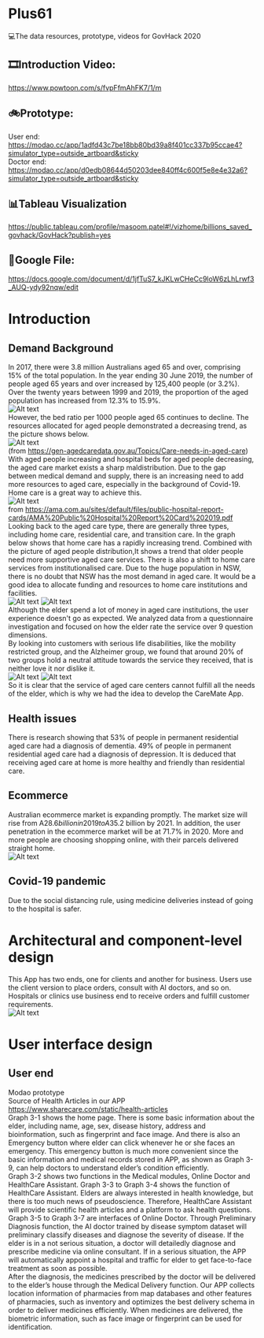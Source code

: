 # Plus61
💻The data resources, prototype, videos for GovHack 2020

## 🎞Introduction Video:
https://www.powtoon.com/s/fvpFfmAhFK7/1/m

## 🚲Prototype:
User end: <br/>
https://modao.cc/app/1adfd43c7be18bb80bd39a8f401cc337b95ccae4?simulator_type=outside_artboard&sticky
<br/>Doctor end: <br/>
https://modao.cc/app/d0edb08644d50203dee840ff4c600f5e8e4e32a6?simulator_type=outside_artboard&sticky

## 📊Tableau Visualization
https://public.tableau.com/profile/masoom.patel#!/vizhome/billions_saved_govhack/GovHack?publish=yes

## 📃Google File:
https://docs.google.com/document/d/1jfTuS7_kJKLwCHeCc9loW6zLhLrwf3_AUQ-ydy92nqw/edit




# Introduction
## Demand Background
In 2017, there were 3.8 million Australians aged 65 and over, comprising 15% of the total population. In the year ending 30 June 2019, the number of people aged 65 years and over increased by 125,400 people (or 3.2%). Over the twenty years between 1999 and 2019, the proportion of the aged population has increased from 12.3% to 15.9%. 
<br/>
![Alt text](data_resource/visualization/1-1-1.png)
<br/>
However, the bed ratio per 1000 people aged 65 continues to decline. The resources allocated for aged people demonstrated a decreasing trend, as the picture shows below.
<br/>
![Alt text](data_resource/visualization/1-1-2.png)
<br/>
(from https://gen-agedcaredata.gov.au/Topics/Care-needs-in-aged-care)<br/>
With aged people increasing and hospital beds for aged people decreasing, the aged care market exists a sharp maldistribution. Due to the gap between medical demand and supply, there is an increasing need to add more resources to aged care, especially in the background of Covid-19. Home care is a great way to achieve this.
<br/>
![Alt text](data_resource/visualization/1-1-3.png)
<br/>
from https://ama.com.au/sites/default/files/public-hospital-report-cards/AMA%20Public%20Hospital%20Report%20Card%202019.pdf
<br/>
Looking back to the aged care type, there are generally three types, including home care, residential care, and transition care.  In the graph below shows that home care has a rapidly increasing trend. Combined with the picture of aged people distribution,It shows a trend that older people need more supportive aged care services. There is also a shift to home care services from institutionalised care. Due to the huge population in NSW, there is no doubt that NSW has the most demand in aged care. It would be a good idea to allocate funding and resources to home care institutions and facilities.
<br/>
![Alt text](data_resource/visualization/1-1-4.png)
![Alt text](data_resource/visualization/1-1-5.png)
<br/>
Although the elder spend a lot of money in aged care institutions, the user experience doesn't go as expected. We analyzed data from a questionnaire investigation and focused on how the elder rate the service over 9 question dimensions.
<br/>
By looking into customers with serious life disabilities, like the mobility restricted group, and the Alzheimer group, we found that around 20% of two groups hold a neutral attitude towards the service they received, that is neither love it nor dislike it. 
<br/>
![Alt text](data_resource/visualization/1-1-6.png)
![Alt text](data_resource/visualization/1-1-7.png)
<br/>
So it is clear that the service of aged care centers cannot fulfill all the needs of the elder, which is why we had the idea to develop the CareMate App.
<br/>
## Health issues
There is research showing that 53% of people in permanent residential aged care had a diagnosis of dementia. 49% of people in permanent residential aged care had a diagnosis of depression. It is deduced that receiving aged care at home is more healthy and friendly than residential care.
## Ecommerce
Australian ecommerce market is expanding promptly. The market size will rise from A$28.6 billion in 2019 to A$35.2 billion by 2021. In addition, the user penetration in the ecommerce market will be at 71.7% in 2020. More and more people are choosing shopping online, with their parcels delivered straight home.
<br/>
![Alt text](data_resource/visualization/1-1-5.png)
<br/>
## Covid-19 pandemic
Due to the social distancing rule, using medicine deliveries instead of going to the hospital is safer.


# Architectural and component-level design
This App has two ends, one for clients and another for business. Users use the client version to place orders, consult with AI doctors, and so on. Hospitals or clinics use business end to receive orders and fulfill customer requirements.
<br/>
![Alt text](data_resource/visualization/2-1.png)
<br/>


# User interface design
## User end
Modao prototype <br/>
Source of Health Articles in our APP <br/>
https://www.sharecare.com/static/health-articles
<br/>
Graph 3-1 shows the home page. There is some basic information about the elder, including name, age, sex, disease history, address and bioinformation, such as fingerprint and face image. And there is also an Emergency button where elder can click whenever he or she faces an emergency. This emergency button is much more convenient since the basic information and medical records stored in APP, as shown as Graph 3-9, can help doctors to understand elder’s condition efficiently. 
<br/>
Graph 3-2 shows two functions in the Medical modules, Online Doctor and HealthCare Assistant. Graph 3-3 to Graph 3-4 shows the function of HealthCare Assistant. Elders are always interested in health knowledge, but there is too much news of pseudoscience. Therefore, HealthCare Assistant will provide scientific health articles and a platform to ask health questions. Graph 3-5 to Graph 3-7 are interfaces of Online Doctor. Through Preliminary Diagnosis function, the AI doctor trained by disease symptom dataset will preliminary classify diseases and diagnose the severity of disease. If the elder is in a not serious situation, a doctor will detailedly diagnose and prescribe medicine via online consultant.  If in a serious situation, the APP will automatically appoint a hospital and traffic for elder to get face-to-face treatment as soon as possible. 
<br/>
After the diagnosis, the medicines prescribed by the doctor will be delivered to the elder’s house through the Medical Delivery function. Our APP collects location information of pharmacies from map databases and other features of pharmacies, such as inventory and optimizes the best delivery schema in order to deliver medicines efficiently. When medicines are delivered, the biometric information, such as face image or fingerprint can be used for identification.
<br/>



